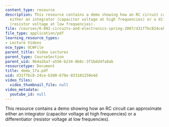 ```yaml
---
content_type: resource
description: This resource contains a demo showing how an RC circuit can approximate
  either an integrator (capacitor voltage at high frequencies) or a differentiator
  (resistor voltage at low frequencies).
file: /courses/6-002-circuits-and-electronics-spring-2007/d31f7bc824ceb3d0678e833101250e4d_demo_17a.pdf
file_type: application/pdf
learning_resource_types:
- Lecture Videos
ocw_type: OCWFile
parent_title: Video Lectures
parent_type: CourseSection
parent_uid: 9b4a2ba7-a556-b234-8b0c-3f1bdd4fa8ab
resourcetype: Document
title: demo_17a.pdf
uid: d31f7bc8-24ce-b3d0-678e-833101250e4d
video_files:
  video_thumbnail_file: null
video_metadata:
  youtube_id: null
---
```

This resource contains a demo showing how an RC circuit can approximate either an integrator (capacitor voltage at high frequencies) or a differentiator (resistor voltage at low frequencies).

